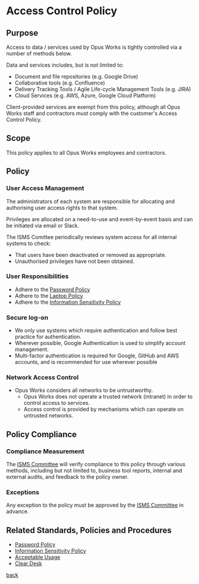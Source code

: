 # Access Control Policy

## Purpose

Access to data / services used by Opus Works is tightly controlled via a number of methods below.

Data and services includes, but is not limited to:

- Document and file repositories (e.g. Google Drive)
- Collaborative tools (e.g. Confluence)
- Delivery Tracking Tools / Agile Life-cycle Management Tools (e.g. JIRA)
- Cloud Services (e.g. AWS, Azure, Google Cloud Platform)

Client-provided services are exempt from this policy, although all Opus Works staff and contractors must comply with the customer's Access Control Policy.

## Scope

This policy applies to all Opus Works employees and contractors.

## Policy

### User Access Management

The administrators of each system are responsible for allocating and authorising user access rights to that system.

Privileges are allocated on a need-to-use and event-by-event basis and can be initiated via email or Slack.

The ISMS Comittee periodically reviews system access for all internal systems to check:
 - That users have been deactivated or removed as appropriate.
 - Unauthorised privileges have not been obtained.

### User Responsibilities

- Adhere to the [Password Policy](../password/readme.md)
- Adhere to the [Laptop Policy](../laptop/readme.md)
- Adhere to the [Information Sensitivity Policy](../informationsensitivity/readme.md)

### Secure log-on

- We only use systems which require authentication and follow best practice for authentication.
- Wherever possible, Google Authentication is used to simplify account management.
- Multi-factor authentication is required for Google, GitHub and AWS accounts, and is recommended for use wherever possible

### Network Access Control

- Opus Works considers all networks to be untrustworthy.
   - Opus Works does not operate a trusted network (intranet) in order to control access to services.
   - Access control is provided by mechanisms which can operate on untrusted networks.

## Policy Compliance

### Compliance Measurement

The [ISMS Committee](../README.md#the-isms-committee) will verify compliance to this policy through various methods, including but not limited to, business tool reports, internal and external audits, and feedback to the policy owner.

###	Exceptions

Any exception to the policy must be approved by the [ISMS Committee](../README.md#the-isms-committee) in advance.

## Related Standards, Policies and Procedures

- [Password Policy](../password/readme.md)
- [Information Sensitivity Policy](../informationsensitivity/readme.md)
- [Acceptable Usage](../acceptableusage/readme.md)
- [Clear Desk](../cleardesk/readme.md)

[back](../README.md#a-z-policies)

